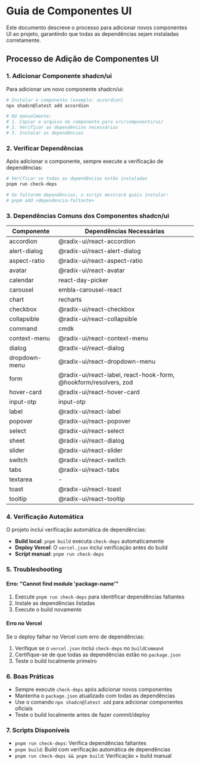 # Guia de Componentes UI

Este documento descreve o processo para adicionar novos componentes UI ao projeto, garantindo que todas as dependências sejam instaladas corretamente.

## Processo de Adição de Componentes UI

### 1. Adicionar Componente shadcn/ui

Para adicionar um novo componente shadcn/ui:

```bash
# Instalar o componente (exemplo: accordion)
npx shadcn@latest add accordion

# OU manualmente:
# 1. Copiar o arquivo do componente para src/components/ui/
# 2. Verificar as dependências necessárias
# 3. Instalar as dependências
```

### 2. Verificar Dependências

Após adicionar o componente, sempre execute a verificação de dependências:

```bash
# Verificar se todas as dependências estão instaladas
pnpm run check-deps

# Se faltarem dependências, o script mostrará quais instalar:
# pnpm add <dependencia-faltante>
```

### 3. Dependências Comuns dos Componentes shadcn/ui

| Componente    | Dependências Necessárias                                         |
| ------------- | ---------------------------------------------------------------- |
| accordion     | @radix-ui/react-accordion                                        |
| alert-dialog  | @radix-ui/react-alert-dialog                                     |
| aspect-ratio  | @radix-ui/react-aspect-ratio                                     |
| avatar        | @radix-ui/react-avatar                                           |
| calendar      | react-day-picker                                                 |
| carousel      | embla-carousel-react                                             |
| chart         | recharts                                                         |
| checkbox      | @radix-ui/react-checkbox                                         |
| collapsible   | @radix-ui/react-collapsible                                      |
| command       | cmdk                                                             |
| context-menu  | @radix-ui/react-context-menu                                     |
| dialog        | @radix-ui/react-dialog                                           |
| dropdown-menu | @radix-ui/react-dropdown-menu                                    |
| form          | @radix-ui/react-label, react-hook-form, @hookform/resolvers, zod |
| hover-card    | @radix-ui/react-hover-card                                       |
| input-otp     | input-otp                                                        |
| label         | @radix-ui/react-label                                            |
| popover       | @radix-ui/react-popover                                          |
| select        | @radix-ui/react-select                                           |
| sheet         | @radix-ui/react-dialog                                           |
| slider        | @radix-ui/react-slider                                           |
| switch        | @radix-ui/react-switch                                           |
| tabs          | @radix-ui/react-tabs                                             |
| textarea      | -                                                                |
| toast         | @radix-ui/react-toast                                            |
| tooltip       | @radix-ui/react-tooltip                                          |

### 4. Verificação Automática

O projeto inclui verificação automática de dependências:

- **Build local**: `pnpm build` executa `check-deps` automaticamente
- **Deploy Vercel**: O `vercel.json` inclui verificação antes do build
- **Script manual**: `pnpm run check-deps`

### 5. Troubleshooting

#### Erro: "Cannot find module 'package-name'"

1. Execute `pnpm run check-deps` para identificar dependências faltantes
2. Instale as dependências listadas
3. Execute o build novamente

#### Erro no Vercel

Se o deploy falhar no Vercel com erro de dependências:

1. Verifique se o `vercel.json` inclui `check-deps` no `buildCommand`
2. Certifique-se de que todas as dependências estão no `package.json`
3. Teste o build localmente primeiro

### 6. Boas Práticas

- Sempre execute `check-deps` após adicionar novos componentes
- Mantenha o `package.json` atualizado com todas as dependências
- Use o comando `npx shadcn@latest add` para adicionar componentes oficiais
- Teste o build localmente antes de fazer commit/deploy

### 7. Scripts Disponíveis

- `pnpm run check-deps`: Verifica dependências faltantes
- `pnpm build`: Build com verificação automática de dependências
- `pnpm run check-deps && pnpm build`: Verificação + build manual

